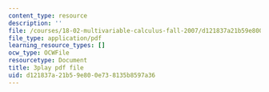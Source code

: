 ```yaml
---
content_type: resource
description: ''
file: /courses/18-02-multivariable-calculus-fall-2007/d121837a21b59e800e738135b8597a36_60e4hdCi1D4.pdf
file_type: application/pdf
learning_resource_types: []
ocw_type: OCWFile
resourcetype: Document
title: 3play pdf file
uid: d121837a-21b5-9e80-0e73-8135b8597a36
---
```

